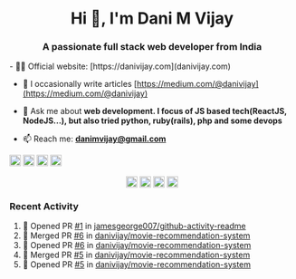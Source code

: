 <h1 align="center">Hi 👋, I'm Dani M Vijay</h1>
<h3 align="center">A passionate full stack web developer from India</h3>
- 👨‍💻 Official website: [https://danivijay.com](danivijay.com)

- 📝 I occasionally write articles [https://medium.com/@danivijay](https://medium.com/@danivijay)

- 💬 Ask me about **web development. I focus of JS based tech(ReactJS, NodeJS...), but also tried python, ruby(rails), php and some devops**

- 📫 Reach me: **danimvijay@gmail.com**

<p align="left"><img src="https://konpa.github.io/devicon/devicon.git/icons/javascript/javascript-original.svg" alt="javascript" width="20" height="20"/> <img src="https://konpa.github.io/devicon/devicon.git/icons/react/react-original-wordmark.svg" alt="react" width="20" height="20"/> <img src="https://konpa.github.io/devicon/devicon.git/icons/nodejs/nodejs-original-wordmark.svg" alt="nodejs" width="20" height="20"/> <img src="https://konpa.github.io/devicon/devicon.git/icons/mongodb/mongodb-original-wordmark.svg" alt="mongodb" width="20" height="20"/> </p><p align="center">
<a href="https://dev.to/danivijay" target="blank"><img align="center" src="https://cdn.jsdelivr.net/npm/simple-icons@3.0.1/icons/dev-dot-to.svg" alt="danivijay" height="20" width="20" /></a>
<a href="https://twitter.com/utmostdev" target="blank"><img align="center" src="https://cdn.jsdelivr.net/npm/simple-icons@3.0.1/icons/twitter.svg" alt="utmostdev" height="20" width="20" /></a>
<a href="https://linkedin.com/in/danivijay" target="blank"><img align="center" src="https://cdn.jsdelivr.net/npm/simple-icons@3.0.1/icons/linkedin.svg" alt="danivijay" height="20" width="20" /></a>
<a href="https://medium.com/@danivijay" target="blank"><img align="center" src="https://cdn.jsdelivr.net/npm/simple-icons@3.0.1/icons/medium.svg" alt="@danivijay" height="20" width="20" /></a>
</p>

### Recent Activity
<!--START_SECTION:activity-->
1. 💪 Opened PR [#1](https://github.com//jamesgeorge007/github-activity-readme/pull/1) in [jamesgeorge007/github-activity-readme](https://github.com//jamesgeorge007/github-activity-readme)
2. 🎉 Merged PR [#6](https://github.com//danivijay/movie-recommendation-system/pull/6) in [danivijay/movie-recommendation-system](https://github.com//danivijay/movie-recommendation-system)
3. 💪 Opened PR [#6](https://github.com//danivijay/movie-recommendation-system/pull/6) in [danivijay/movie-recommendation-system](https://github.com//danivijay/movie-recommendation-system)
4. 🎉 Merged PR [#5](https://github.com//danivijay/movie-recommendation-system/pull/5) in [danivijay/movie-recommendation-system](https://github.com//danivijay/movie-recommendation-system)
5. 💪 Opened PR [#5](https://github.com//danivijay/movie-recommendation-system/pull/5) in [danivijay/movie-recommendation-system](https://github.com//danivijay/movie-recommendation-system)
<!--END_SECTION:activity-->
